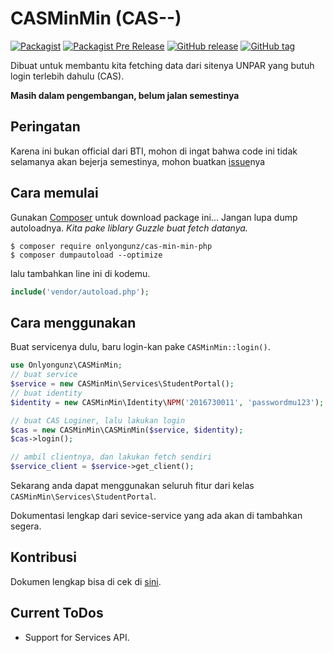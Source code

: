# CASMinMin (CAS--)
[![Packagist](https://img.shields.io/packagist/v/onlyongunz/cas-min-min-php.svg?style=flat-square)](https://packagist.org/packages/onlyongunz/cas-min-min-php) 
[![Packagist Pre Release](https://img.shields.io/packagist/vpre/onlyongunz/cas-min-min-php.svg?style=flat-square)](https://packagist.org/packages/onlyongunz/cas-min-min-php)
[![GitHub release](https://img.shields.io/github/release/ftis-admin/cas-min-min-php.svg?style=flat-square)](https://github.com/ftis-admin/cas-min-min-php/releases)
[![GitHub tag](https://img.shields.io/github/tag/ftis-admin/cas-min-min-php.svg?style=flat-square)](https://github.com/ftis-admin/cas-min-min-php)

Dibuat untuk membantu kita fetching data dari sitenya UNPAR
yang butuh login terlebih dahulu (CAS).

**Masih dalam pengembangan, belum jalan semestinya**

## Peringatan
Karena ini bukan official dari BTI, mohon di ingat bahwa code ini
tidak selamanya akan bejerja semestinya, mohon buatkan [issue](https://github.com/ftis-admin/cas-min-min-php/issues)nya

## Cara memulai
Gunakan [Composer](https://getcomposer.org/) untuk download package ini... Jangan lupa dump autoloadnya. *Kita pake liblary Guzzle buat fetch datanya.*

```shell
$ composer require onlyongunz/cas-min-min-php
$ composer dumpautoload --optimize
```

lalu tambahkan line ini di kodemu.

```php
include('vendor/autoload.php');
```

## Cara menggunakan

Buat servicenya dulu, baru login-kan pake `CASMinMin::login()`.
```php
use Onlyongunz\CASMinMin;
// buat service
$service = new CASMinMin\Services\StudentPortal();
// buat identity
$identity = new CASMinMin\Identity\NPM('2016730011', 'passwordmu123');

// buat CAS Loginer, lalu lakukan login
$cas = new CASMinMin\CASMinMin($service, $identity);
$cas->login();

// ambil clientnya, dan lakukan fetch sendiri
$service_client = $service->get_client();
```

Sekarang anda dapat menggunakan seluruh fitur dari kelas
`CASMinMin\Services\StudentPortal`.

Dokumentasi lengkap dari sevice-service yang ada akan di tambahkan segera.

## Kontribusi
Dokumen lengkap bisa di cek di [sini](CONTRIBUTING.md).

## Current ToDos
- Support for Services API.
